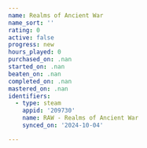 ```yaml
---
name: Realms of Ancient War
name_sort: ''
rating: 0
active: false
progress: new
hours_played: 0
purchased_on: .nan
started_on: .nan
beaten_on: .nan
completed_on: .nan
mastered_on: .nan
identifiers:
  - type: steam
    appid: '209730'
    name: RAW - Realms of Ancient War
    synced_on: '2024-10-04'

---
```

